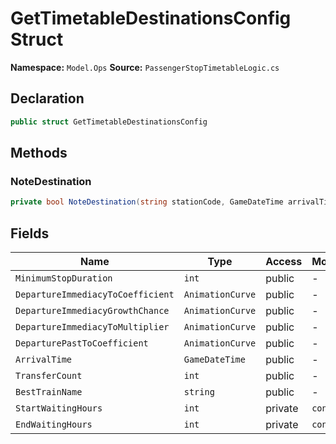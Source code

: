 # GetTimetableDestinationsConfig Struct

**Namespace:** `Model.Ops`
**Source:** `PassengerStopTimetableLogic.cs`

## Declaration

```csharp
public struct GetTimetableDestinationsConfig
```

## Methods

### NoteDestination

```csharp
private bool NoteDestination(string stationCode, GameDateTime arrivalTime, int transferCount, string trainName)
```

## Fields

| Name | Type | Access | Modifiers |
|------|------|--------|-----------|
| `MinimumStopDuration` | `int` | public | - |
| `DepartureImmediacyToCoefficient` | `AnimationCurve` | public | - |
| `DepartureImmediacyGrowthChance` | `AnimationCurve` | public | - |
| `DepartureImmediacyToMultiplier` | `AnimationCurve` | public | - |
| `DeparturePastToCoefficient` | `AnimationCurve` | public | - |
| `ArrivalTime` | `GameDateTime` | public | - |
| `TransferCount` | `int` | public | - |
| `BestTrainName` | `string` | public | - |
| `StartWaitingHours` | `int` | private | `const` |
| `EndWaitingHours` | `int` | private | `const` |

